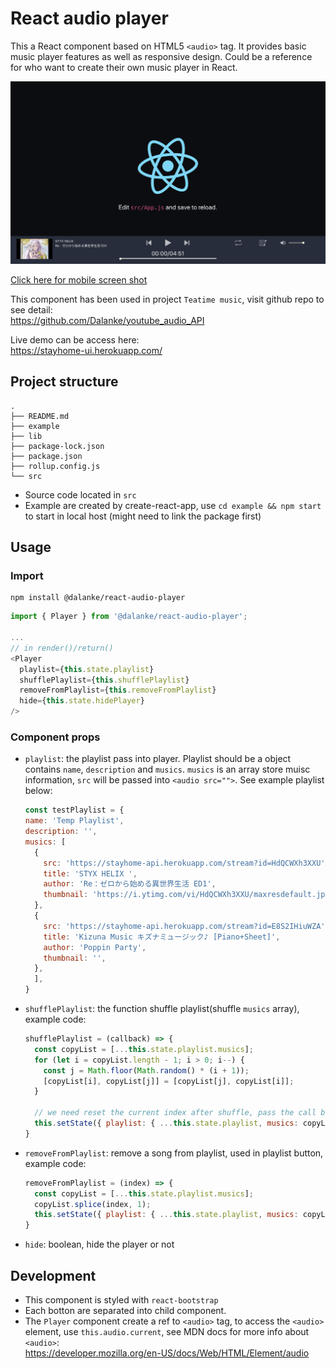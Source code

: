 # React audio player
This a React component based on HTML5 `<audio>` tag. It provides basic music player features as well as responsive design. Could be a reference for who want to create their own music player in React.

![image](readme_img/normal.png)

[Click here for mobile screen shot](readme_img/mobile.png)

This component has been used in project `Teatime music`, visit github repo to see detail:<br>
https://github.com/Dalanke/youtube_audio_API

Live demo can be access here:<br>
https://stayhome-ui.herokuapp.com/

## Project structure

```
.
├── README.md
├── example
├── lib
├── package-lock.json
├── package.json
├── rollup.config.js
└── src
```
* Source code located in `src`
* Example are created by create-react-app, use `cd example && npm start` to start in local host (might need to link the package first)


## Usage

### Import
```
npm install @dalanke/react-audio-player 
```

```JavaScript
import { Player } from '@dalanke/react-audio-player';

...
// in render()/return()
<Player
  playlist={this.state.playlist}
  shufflePlaylist={this.shufflePlaylist}
  removeFromPlaylist={this.removeFromPlaylist}
  hide={this.state.hidePlayer}
/>
```

### Component props

* `playlist`: the playlist pass into player. Playlist should be a object contains `name`, `description` and `musics`. `musics` is an array store muisc information, `src` will be passed into `<audio src="">`. See example playlist below:
  ``` javascript
  const testPlaylist = {
  name: 'Temp Playlist',
  description: '',
  musics: [
    {
      src: 'https://stayhome-api.herokuapp.com/stream?id=HdQCWXh3XXU',
      title: 'STYX HELIX ',
      author: 'Re：ゼロから始める異世界生活 ED1',
      thumbnail: 'https://i.ytimg.com/vi/HdQCWXh3XXU/maxresdefault.jpg',
    },
    {
      src: 'https://stayhome-api.herokuapp.com/stream?id=E8S2IHiuWZA',
      title: 'Kizuna Music キズナミュージック♪ [Piano+Sheet]',
      author: 'Poppin Party',
      thumbnail: '',
    },
    ],
  }
  ```

* `shufflePlaylist`: the function shuffle playlist(shuffle `musics` array), example code:
  ```javascript
  shufflePlaylist = (callback) => {
    const copyList = [...this.state.playlist.musics];
    for (let i = copyList.length - 1; i > 0; i--) {
      const j = Math.floor(Math.random() * (i + 1));
      [copyList[i], copyList[j]] = [copyList[j], copyList[i]];
    }

    // we need reset the current index after shuffle, pass the call back in here
    this.setState({ playlist: { ...this.state.playlist, musics: copyList } }, callback);
  }
  ```

* `removeFromPlaylist`: remove a song from playlist, used in playlist button, example code: 
  ```javascript
  removeFromPlaylist = (index) => {
    const copyList = [...this.state.playlist.musics];
    copyList.splice(index, 1);
    this.setState({ playlist: { ...this.state.playlist, musics: copyList } });
  }
  ```

* `hide`: boolean, hide the player or not

## Development

* This component is styled with `react-bootstrap`
* Each botton are separated into child component.
* The `Player` component create a ref to `<audio>` tag, to access the `<audio>` element, use `this.audio.current`, see MDN docs for more info about `<audio>`:<br>
https://developer.mozilla.org/en-US/docs/Web/HTML/Element/audio
